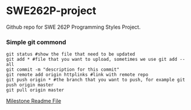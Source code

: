 # SWE262P-project

Github repo for SWE 262P Programming Styles Project.

### Simple git commond

```shell
git status #show the file that need to be updated
git add * #file that you want to upload, sometimes we use git add --all
git commit -m "description for this commit"
git remote add origin httplinks #link with remote repo
git push origin * #the branch that you want to push, for example git push origin master
git pull origin master
```

[Milestone Readme File](https://github.com/tonychen257/SWE262P-project/blob/main/Milestone/src/M1/README.md)
